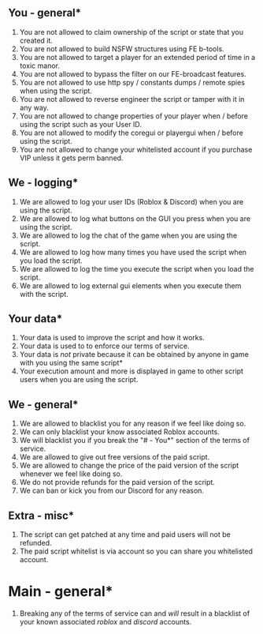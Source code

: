 ## You - general*
1. You are not allowed to claim ownership of the script or state that you created it.
2. You are not allowed to build NSFW structures using FE b-tools.
3. You are not allowed to target a player for an extended period of time in a toxic manor.
4. You are not allowed to bypass the filter on our FE-broadcast features.
5. You are not allowed to use http spy / constants dumps / remote spies when using the script.
6. You are not allowed to reverse engineer the script or tamper with it in any way.
7. You are not allowed to change properties of your player when / before using the script such as your User ID.
8. You are not allowed to modify the coregui or playergui when / before using the script.
9. You are not allowed to change your whitelisted account if you purchase VIP unless it gets perm banned.
 
## We - logging*
1. We are allowed to log your user IDs (Roblox & Discord) when you are using the script.
2. We are allowed to log what buttons on the GUI you press when you are using the script.
3. We are allowed to log the chat of the game when you are using the script.
4. We are allowed to log how many times you have used the script when you load the script.
5. We are allowed to log the time you execute the script when you load the script.
6. We are allowed to log external gui elements when you execute them with the script.
 
## Your data*
1. Your data is used to improve the script and how it works.
2. Your data is used to to enforce our terms of service.
3. Your data is *not* private because it can be obtained by anyone in game with you using the same script*
4. Your execution amount and more is displayed in game to other script users when you are using the script.
 
## We - general*
1. We are allowed to blacklist you for any reason if we feel like doing so.
2. We can only blacklist your know associated Roblox accounts.
3. We will blacklist you if you break the "# - You*" section of the terms of service.
4. We are allowed to give out free versions of the paid script.
5. We are allowed to change the price of the paid version of the script whenever we feel like doing so.
6. We do not provide refunds for the paid version of the script.
7. We can ban or kick you from our Discord for any reason.
 
## Extra - misc*
1. The script can get patched at any time and paid users will not be refunded.
2. The paid script whitelist is via account so you can share you whitelisted account.
 
# Main - general*
1. Breaking any of the terms of service can and *will* result in a blacklist of your known associated *roblox* and *discord* accounts.
